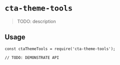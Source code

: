 # `cta-theme-tools`

> TODO: description

## Usage

```
const ctaThemeTools = require('cta-theme-tools');

// TODO: DEMONSTRATE API
```
